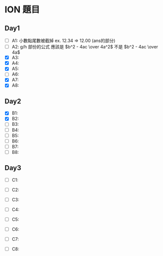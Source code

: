 # ION 題目

## Day1
- [ ] A1: 小數點尾數被截掉 ex. 12.34 => 12.00 (ans的部分)
- [ ] A2: g/h 部份的公式 應該是 $b^2 - 4ac \over 4a^2$ 不是 $b^2 - 4ac \over 4a$
- [x] A3:
- [x] A4: 
- [x] A5:
- [ ] A6: 
- [x] A7:
- [x] A8:
## Day2
- [x] B1:
- [x] B2:
- [ ] B3:
- [ ] B4:
- [ ] B5:
- [ ] B6:
- [ ] B7:
- [ ] B8:
## Day3
- [ ] C1:
- [ ] C2:
- [ ] C3:
- [ ] C4:
- [ ] C5:
- [ ] C6:
- [ ] C7:
- [ ] C8:

